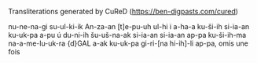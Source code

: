 Transliterations generated by CuReD (https://ben-digpasts.com/cured)

nu-ne-na-gi su-ul-ki-ik An-za-an
[t]e-pu-uh ul-hi i a-ha-a ku-ši-ih
si-ia-an ku-uk-pa a-pu ú du-ni-ih
šu-uš-na-ak si-ia-an
si-ia-an ap-pa ku-ši-ih-ma
na-a-me-lu-uk-ra {d}GAL a-ak
ku-uk-pa gi-ri-[na hi-ih]-li
ap-pa, omis une fois
